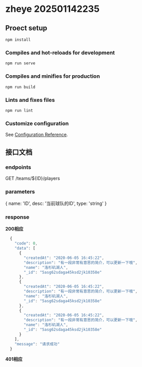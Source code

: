 # zheye 202501142235

## Proect setup
```
npm install
```

### Compiles and hot-reloads for development
```
npm run serve
```

### Compiles and minifies for production
```
npm run build
```

### Lints and fixes files
```
npm run lint
```

### Customize configuration
See [Configuration Reference](https://cli.vuejs.org/config/).

## 接口文档

### endpoints
GET /teams/${ID}/players

### parameters
{
  name: 'ID',
  desc: '当前球队的ID',
  type: 'string'
}
### response
**200相应**
```javascript
  {
    "code": 0,
    "data": [
      {
        "createdAt": "2020-06-05 16:45:22",
        "description": "有一段非常有意思的简介，可以更新一下哦",
        "name": "洛杉矶湖人",
        "_id": "5asg62sdaga45ksd2jk10358e"
      },
      {
        "createdAt": "2020-06-05 16:45:22",
        "description": "有一段非常有意思的简介，可以更新一下哦",
        "name": "洛杉矶湖人",
        "_id": "5asg62sdaga45ksd2jk10358e"
      },
      {
        "createdAt": "2020-06-05 16:45:22",
        "description": "有一段非常有意思的简介，可以更新一下哦",
        "name": "洛杉矶湖人",
        "_id": "5asg62sdaga45ksd2jk10358e"
      }
    ],
    "message": "请求成功" 
  }
```
**401相应**
